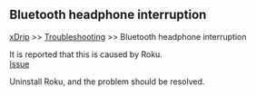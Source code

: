 ##  Bluetooth headphone interruption
[xDrip](../README.md) >> [Troubleshooting](./Troubleshooting_page) >> Bluetooth headphone interruption  
  
It is reported that this is caused by Roku.  
[Issue](https://github.com/NightscoutFoundation/xDrip/issues/1859#issuecomment-952233172)  

Uninstall Roku, and the problem should be resolved.  
